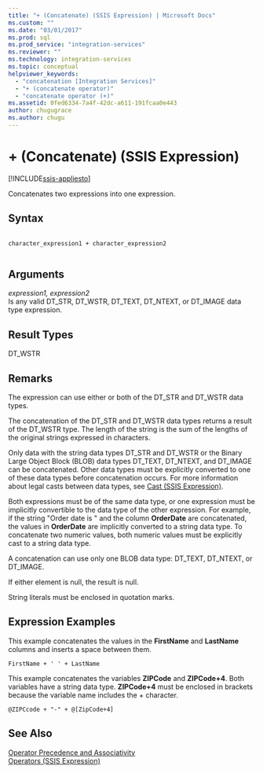 ```yaml
---
title: "+ (Concatenate) (SSIS Expression) | Microsoft Docs"
ms.custom: ""
ms.date: "03/01/2017"
ms.prod: sql
ms.prod_service: "integration-services"
ms.reviewer: ""
ms.technology: integration-services
ms.topic: conceptual
helpviewer_keywords: 
  - "concatenation [Integration Services]"
  - "+ (concatenate operator)"
  - "concatenate operator (+)"
ms.assetid: 0fed6334-7a4f-42dc-a611-191fcaa0e443
author: chugugrace
ms.author: chugu
---
```

# + (Concatenate) (SSIS Expression)

[!INCLUDE[ssis-appliesto](../../includes/ssis-appliesto-ssvrpluslinux-asdb-asdw-xxx.md)]


  Concatenates two expressions into one expression.  
  
## Syntax  
  
```  
  
character_expression1 + character_expression2  
  
```  
  
## Arguments  
 *expression1, expression2*  
 Is any valid DT_STR, DT_WSTR, DT_TEXT, DT_NTEXT, or DT_IMAGE data type expression.  
  
## Result Types  
 DT_WSTR  
  
## Remarks  
 The expression can use either or both of the DT_STR and DT_WSTR data types.  
  
 The concatenation of the DT_STR and DT_WSTR data types returns a result of the DT_WSTR type. The length of the string is the sum of the lengths of the original strings expressed in characters.  
  
 Only data with the string data types DT_STR and DT_WSTR or the Binary Large Object Block (BLOB) data types DT_TEXT, DT_NTEXT, and DT_IMAGE can be concatenated. Other data types must be explicitly converted to one of these data types before concatenation occurs. For more information about legal casts between data types, see [Cast &#40;SSIS Expression&#41;](../../integration-services/expressions/cast-ssis-expression.md).  
  
 Both expressions must be of the same data type, or one expression must be implicitly convertible to the data type of the other expression. For example, if the string "Order date is " and the column **OrderDate** are concatenated, the values in **OrderDate** are implicitly converted to a string data type. To concatenate two numeric values, both numeric values must be explicitly cast to a string data type.  
  
 A concatenation can use only one BLOB data type: DT_TEXT, DT_NTEXT, or DT_IMAGE.  
  
 If either element is null, the result is null.  
  
 String literals must be enclosed in quotation marks.  
  
## Expression Examples  
 This example concatenates the values in the **FirstName** and **LastName** columns and inserts a space between them.  
  
```  
FirstName + ' ' + LastName  
```  
  
 This example concatenates the variables **ZIPCode** and **ZIPCode+4**. Both variables have a string data type. **ZIPCode+4** must be enclosed in brackets because the variable name includes the + character.  
  
```  
@ZIPCcode + "-" + @[ZipCode+4]  
```  
  
## See Also  
 [Operator Precedence and Associativity](../../integration-services/expressions/operator-precedence-and-associativity.md)   
 [Operators &#40;SSIS Expression&#41;](../../integration-services/expressions/operators-ssis-expression.md)  
  
  
